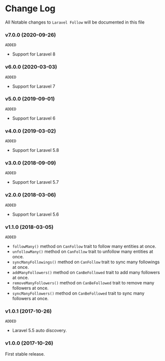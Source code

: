 # Change Log

All Notable changes to `Laravel Follow` will be documented in this file

### v7.0.0 (2020-09-26)

`ADDED`

- Support for Laravel 8

### v6.0.0 (2020-03-03)

`ADDED`

- Support for Laravel 7

### v5.0.0 (2019-09-01)

`ADDED`

- Support for Laravel 6

### v4.0.0 (2019-03-02)

`ADDED`

- Support for Laravel 5.8

### v3.0.0 (2018-09-09)

`ADDED`

- Support for Laravel 5.7

### v2.0.0 (2018-03-06)

`ADDED`

- Support for Laravel 5.6

### v1.1.0 (2018-03-05)

`ADDED`

- `followMany()` method on `CanFollow` trait to follow many entities at once.
- `unfollowMany()` method on `CanFollow` trait to unfollow many entities at once.
- `syncManyFollowings()` method on `CanFollow` trait to sync many followings at once.
- `addManyFollowers()` method on `CanBeFollowed` trait to add many followers at once.
- `removeManyFollowers()` method on `CanBeFollowed` trait to remove many followers at once.
- `syncManyFollowers()` method on `CanBeFollowed` trait to sync many followers at once.

### v1.0.1 (2017-10-26)

`ADDED`

- Laravel 5.5 auto discovery.

### v1.0.0 (2017-10-26)

First stable release.

